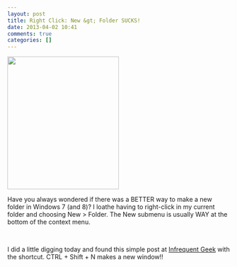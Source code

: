 ```yaml
---
layout: post
title: Right Click: New &gt; Folder SUCKS!
date: 2013-04-02 10:41
comments: true
categories: []
---
```

<a href="http://computerninja.com/files/2013/04/rightclickmenu.png"><img class="size-medium wp-image-272 alignleft" title="rightclickmenu" src="http://computerninja.com/files/2013/04/rightclickmenu-252x300.png" alt="" width="252" height="300" /></a>

Have you always wondered if there was a BETTER way to make a new folder in Windows 7 (and 8)? I loathe having to right-click in my current folder and choosing New &gt; Folder. The New submenu is usually WAY at the bottom of the context menu.

&nbsp;

I did a little digging today and found this simple post at <a title="Windows 7 New Folder Keyboard Shortcut" href="http://dailykermit.wordpress.com/2009/06/17/win-7-new-folder-keyboard-shortcut/" target="_blank">Infrequent Geek</a> with the shortcut. CTRL + Shift + N makes a new window!!
